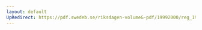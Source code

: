 ```yaml
---
layout: default
UpRedirect: https://pdf.swedeb.se/riksdagen-volumeG-pdf/19992000/reg_19992000/reg_19992000_0373.pdf
---
```

